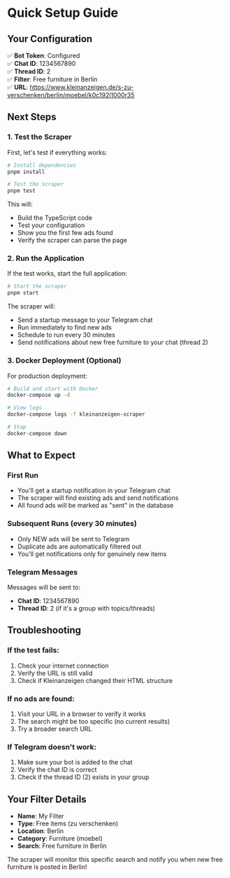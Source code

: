 # Quick Setup Guide

## Your Configuration

✅ **Bot Token**: Configured  
✅ **Chat ID**: 1234567890  
✅ **Thread ID**: 2  
✅ **Filter**: Free furniture in Berlin  
✅ **URL**: https://www.kleinanzeigen.de/s-zu-verschenken/berlin/moebel/k0c192l1000r35

## Next Steps

### 1. Test the Scraper

First, let's test if everything works:

```bash
# Install dependencies
pnpm install

# Test the scraper
pnpm test
```

This will:
- Build the TypeScript code
- Test your configuration
- Show you the first few ads found
- Verify the scraper can parse the page

### 2. Run the Application

If the test works, start the full application:

```bash
# Start the scraper
pnpm start
```

The scraper will:
- Send a startup message to your Telegram chat
- Run immediately to find new ads
- Schedule to run every 30 minutes
- Send notifications about new free furniture to your chat (thread 2)

### 3. Docker Deployment (Optional)

For production deployment:

```bash
# Build and start with Docker
docker-compose up -d

# View logs
docker-compose logs -f kleinanzeigen-scraper

# Stop
docker-compose down
```

## What to Expect

### First Run
- You'll get a startup notification in your Telegram chat
- The scraper will find existing ads and send notifications
- All found ads will be marked as "sent" in the database

### Subsequent Runs (every 30 minutes)
- Only NEW ads will be sent to Telegram
- Duplicate ads are automatically filtered out
- You'll get notifications only for genuinely new items

### Telegram Messages
Messages will be sent to:
- **Chat ID**: 1234567890
- **Thread ID**: 2 (if it's a group with topics/threads)

## Troubleshooting

### If the test fails:
1. Check your internet connection
2. Verify the URL is still valid
3. Check if Kleinanzeigen changed their HTML structure

### If no ads are found:
1. Visit your URL in a browser to verify it works
2. The search might be too specific (no current results)
3. Try a broader search URL

### If Telegram doesn't work:
1. Make sure your bot is added to the chat
2. Verify the chat ID is correct
3. Check if the thread ID (2) exists in your group

## Your Filter Details

- **Name**: My Filter
- **Type**: Free items (zu verschenken)
- **Location**: Berlin
- **Category**: Furniture (moebel)
- **Search**: Free furniture in Berlin

The scraper will monitor this specific search and notify you when new free furniture is posted in Berlin! 
